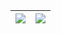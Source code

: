 |![](https://github-readme-stats.vercel.app/api?username=miZyind&show_icons=true&include_all_commits=true&theme=ayu-mirage&hide_title=true)|![](https://github-readme-stats.vercel.app/api/top-langs/?username=miZyind&layout=compact&theme=ayu-mirage&hide_border=true)|
| ------------- | ------------- |

